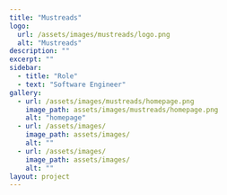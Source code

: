 ```yaml
---
title: "Mustreads"
logo:
  url: /assets/images/mustreads/logo.png
  alt: "Mustreads"
description: ""
excerpt: ""
sidebar:
  - title: "Role"
  - text: "Software Engineer"
gallery:
  - url: /assets/images/mustreads/homepage.png
    image_path: assets/images/mustreads/homepage.png
    alt: "homepage"
  - url: /assets/images/
    image_path: assets/images/
    alt: ""
  - url: /assets/images/
    image_path: assets/images/
    alt: ""
layout: project
---
```

